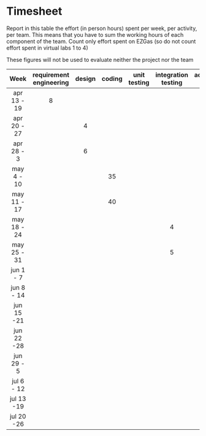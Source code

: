 # Timesheet

Report in this table the effort (in person hours) spent per week, per activity, per team. 
This means that you have to sum the working hours of each component of the team.
Count only effort spent on EZGas (so do not count effort spent in virtual labs 1 to 4)

These figures will not be used to evaluate neither the project nor the team

| Week | requirement engineering | design | coding | unit testing | integration testing | acceptance testing | management | git maven |
|:-----------:|:--------:|:-----------:|:-----------:|:----------:|:------------:|:---------------:|:-------------:|:--------------:|
| apr 13 - 19| 8 | | | | | | | | 
| apr 20 - 27| | 4| | | | | | | 
| apr 28 - 3 | | 6| | | | | | | 
| may 4 - 10 | | |35 | | | | | | 
| may 11 - 17| | |40 | | | | | | 
| may 18 - 24| | | | |4 | | | | 
| may 25 - 31| | | | |5 | | | | 
| jun 1 -  7 | | | | | | | | | 
| jun 8 - 14 | | | | | | | | | 
| jun 15 -21 | | | | | | | | | 
| jun 22 -28 | | | | | | | | | 
| jun 29 - 5 | | | | | | | | | 
| jul 6 - 12 | | | | | | | | | 
| jul 13 -19 | | | | | | | | |
| jul 20 -26 | | | | | | | | |
